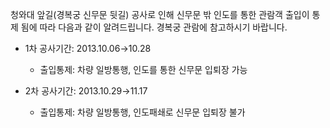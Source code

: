 청와대 앞길(경복궁 신무문 뒷길) 공사로 인해 신무문 밖 인도를 통한 관람객 출입이 통제 됨에 따라 다음과 같이 알려드립니다. 경복궁 관람에 참고하시기 바랍니다.

- 1차 공사기간: 2013.10.06→10.28
  - 출입통제: 차량 일방통행, 인도를 통한 신무문 입퇴장 가능

- 2차 공사기간: 2013.10.29→11.17
  - 출입통제: 차량 일방통행, 인도패쇄로 신무문 입퇴장 불가